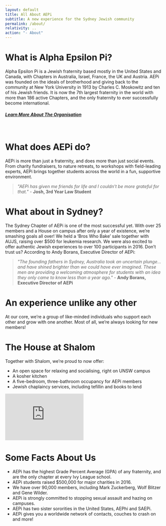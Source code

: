 ```yaml
---
layout: default
title: All About AEPi
subtitle: A new experience for the Sydney Jewish community
permalink: /about/
relativity: ..
action: "- About"
---
```


<h1>What is Alpha Epsilon Pi?</h1>
<p>Alpha Epsilon Pi is a Jewish fraternity based mostly in the United States and Canada, with Chapters in Australia, Israel, France, the UK and Austria. AEPi was founded on the ideals of brotherhood and giving back to the community at New York University in 1913 by Charles C. Moskowitz and ten of his Jewish friends. It is now the 7th largest fraternity in the world with more than 186 active Chapters, and the only fraternity to ever successfully become international.</p>
<h5><a href="https://www.aepi.org" class="button-link">Learn More About The Organisation</a></h5>

<br>

<h1>What does AEPi do?</h1>
<p>AEPi is more than just a fraternity, and does more than just social events. From charity fundraisers, to nature retreats, to workshops with field-leading experts, AEPi brings together students across the world in a fun, supportive environment.</p>

<blockquote><i>"AEPi has given me friends for life and I couldn’t be more grateful for that."</i> - <b>Josh, 3rd Year Law Student</b></blockquote>

<h1>What about in Sydney?</h1>
<p>The Sydney Chapter of AEPi is one of the most successful yet. With over 25 members and a House on campus after only a year of existence, we’re smashing goals all over! We held a ‘Bros Who Bake’ sale together with AUJS, raising over $500 for leukemia research. We were also excited to offer authentic Jewish experiences to over 100 participants in 2016. Don’t trust us? According to Andy Borans, Executive Director of AEPi:</p>

<blockquote><i>"The founding fathers in Sydney, Australia took an uncertain plunge... and have shined brighter than we could have ever imagined. These men are providing a welcoming atmosphere for students with an idea they only came to know less than a year ago."</i> - <b>Andy Borans, Executive Director of AEPi</b></blockquote>

<h1>An experience unlike any other</h1>
<p>At our core, we’re a group of like-minded individuals who support each other and grow with one another. Most of all, we’re always looking for new members!</p>

<h1>The House at Shalom</h1>
<p>Together with Shalom, we’re proud to now offer:</p>
<ul>
    <li>An open space for relaxing and socialising, right on UNSW campus</li>
    <li>A kosher kitchen</li>
    <li>A five-bedroom, three-bathroom occupancy for AEPi members</li>
    <li>Jewish chaplaincy services, including tefillin and books to lend</li>
</ul>
<iframe frameborder="0" src="https://www.google.com/maps/embed/v1/place?q=aepi%20house%20sydney&amp;key=AIzaSyB1lmn9A4wu8hQw4wi-HsMfPpuRo6__OWI" style="border:0" width="50%"></iframe>

<h1>Some Facts About Us</h1>
<ul>
    <li>AEPi has the highest Grade Percent Average (GPA) of any fraternity, and are the only chapter at every Ivy League school.</li>
    <li>AEPi students raised $500,000 for major charities in 2016.</li>
    <li>We have over 90,000 members, including Mark Zuckerberg, Wolf Blitzer and Gene Wilder.</li>
    <li>AEPi is strongly committed to stopping sexual assault and hazing on campuses.</li>
    <li>AEPi has two sister sororities in the United States, AEPhi and SAEPi.</li>
    <li>AEPi gives you a worldwide network of contacts, couches to crash on and more!</li>
</ul>

<br>
<br>